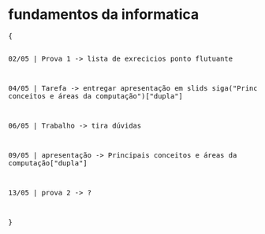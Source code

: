 <h1>fundamentos da informatica</h1>
<pre>
{
  
  02/05 | Prova 1 -> lista de exrecicios ponto flutuante 

  04/05 | Tarefa -> entregar apresentação em slids siga("Principais conceitos e áreas da computação")["dupla"]

  06/05 | Trabalho -> tira  dúvidas

  09/05 | apresentação -> Principais conceitos e áreas da computação["dupla"]

  13/05 | prova 2 -> ?

}
<pre>
